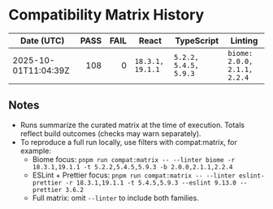 # Compatibility Matrix History

| Date (UTC)           | PASS | FAIL | React            | TypeScript            | Linting                                 |
| -------------------- | ---: | ---: | ---------------- | --------------------- | ---------------------------------------- |
| 2025-10-01T11:04:39Z |  108 |    0 | `18.3.1, 19.1.1` | `5.2.2, 5.4.5, 5.9.3` | `biome: 2.0.0, 2.1.1, 2.2.4`            |

## Notes

- Runs summarize the curated matrix at the time of execution. Totals reflect build outcomes (checks may warn separately).
- To reproduce a full run locally, use filters with compat:matrix, for example:
  - Biome focus: `pnpm run compat:matrix -- --linter biome -r 18.3.1,19.1.1 -t 5.2.2,5.4.5,5.9.3 -b 2.0.0,2.1.1,2.2.4`
  - ESLint + Prettier focus: `pnpm run compat:matrix -- --linter eslint-prettier -r 18.3.1,19.1.1 -t 5.4.5,5.9.3 --eslint 9.13.0 --prettier 3.6.2`
  - Full matrix: omit `--linter` to include both families.
